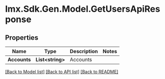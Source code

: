# Imx.Sdk.Gen.Model.GetUsersApiResponse

## Properties

Name | Type | Description | Notes
------------ | ------------- | ------------- | -------------
**Accounts** | **List&lt;string&gt;** | Accounts | 

[[Back to Model list]](../README.md#documentation-for-models) [[Back to API list]](../README.md#documentation-for-api-endpoints) [[Back to README]](../README.md)

